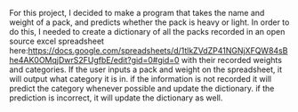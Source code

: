 For this project, I decided to make a program that takes the name and weight of a pack, and predicts whether the pack is heavy or light. In order to do this, I needed to create a dictionary of all the packs recorded in an open source excel spreadsheet here:https://docs.google.com/spreadsheets/d/1tlkZVdZP41NGNjXFQW84sBhe4AK0OMqjDwrS2FUgfbE/edit?gid=0#gid=0 with their recorded weights and categories. If the user inputs a pack and weight on the spreadsheet, it will output what category it is in. if the information is not recorded it will predict the category whenever possible and update the dictionary. if the prediction is incorrect, it will update the dictionary as well. 

